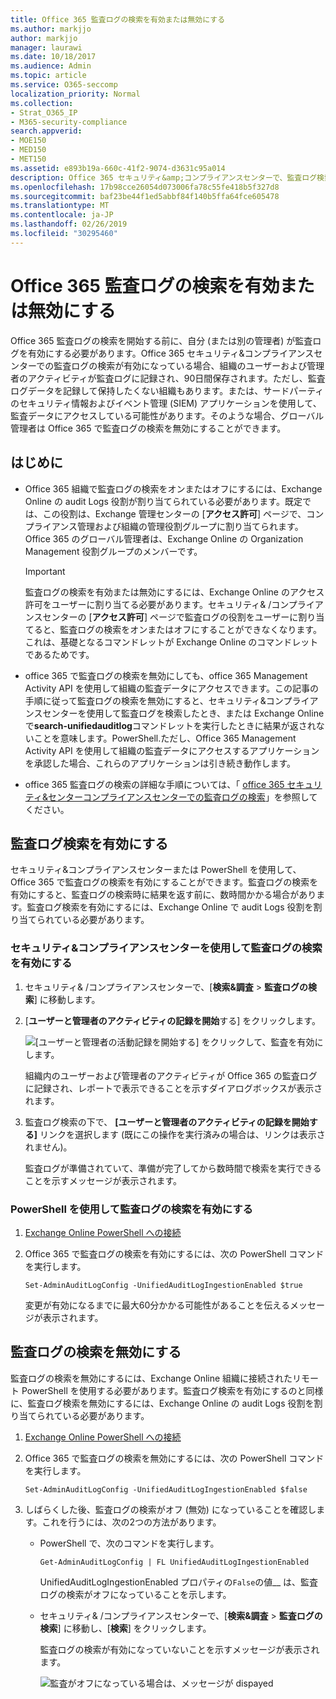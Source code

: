 ```yaml
---
title: Office 365 監査ログの検索を有効または無効にする
ms.author: markjjo
author: markjjo
manager: laurawi
ms.date: 10/18/2017
ms.audience: Admin
ms.topic: article
ms.service: O365-seccomp
localization_priority: Normal
ms.collection:
- Strat_O365_IP
- M365-security-compliance
search.appverid:
- MOE150
- MED150
- MET150
ms.assetid: e893b19a-660c-41f2-9074-d3631c95a014
description: Office 365 セキュリティ&amp;コンプライアンスセンターで、監査ログ検索機能を有効にすることができます。変更した場合は、いつでもオフにすることができます。監査ログ検索がオフになっている場合、管理者は、組織内のユーザーおよび管理者のアクティビティに対して Office 365 監査ログを検索することはできません。
ms.openlocfilehash: 17b98cce26054d073006fa78c55fe418b5f327d8
ms.sourcegitcommit: baf23be44f1ed5abbf84f140b5ffa64fce605478
ms.translationtype: MT
ms.contentlocale: ja-JP
ms.lasthandoff: 02/26/2019
ms.locfileid: "30295460"
---
```

# <a name="turn-office-365-audit-log-search-on-or-off"></a>Office 365 監査ログの検索を有効または無効にする

Office 365 監査ログの検索を開始する前に、自分 (または別の管理者) が監査ログを有効にする必要があります。Office 365 セキュリティ&amp;コンプライアンスセンターでの監査ログの検索が有効になっている場合、組織のユーザーおよび管理者のアクティビティが監査ログに記録され、90日間保存されます。ただし、監査ログデータを記録して保持したくない組織もあります。または、サードパーティのセキュリティ情報およびイベント管理 (SIEM) アプリケーションを使用して、監査データにアクセスしている可能性があります。そのような場合、グローバル管理者は Office 365 で監査ログの検索を無効にすることができます。
  
## <a name="before-you-begin"></a>はじめに

- Office 365 組織で監査ログの検索をオンまたはオフにするには、Exchange Online の audit Logs 役割が割り当てられている必要があります。既定では、この役割は、Exchange 管理センターの [**アクセス許可**] ページで、コンプライアンス管理および組織の管理役割グループに割り当てられます。Office 365 のグローバル管理者は、Exchange Online の Organization Management 役割グループのメンバーです。 
    
    > [!IMPORTANT]
    > 監査ログの検索を有効または無効にするには、Exchange Online のアクセス許可をユーザーに割り当てる必要があります。セキュリティ&amp; /コンプライアンスセンターの [**アクセス許可**] ページで監査ログの役割をユーザーに割り当てると、監査ログの検索をオンまたはオフにすることができなくなります。これは、基礎となるコマンドレットが Exchange Online のコマンドレットであるためです。 
  
- office 365 で監査ログの検索を無効にしても、office 365 Management Activity API を使用して組織の監査データにアクセスできます。この記事の手順に従って監査ログの検索を無効にすると、セキュリティ&amp;コンプライアンスセンターを使用して監査ログを検索したとき、または Exchange Online で**search-unifiedauditlog**コマンドレットを実行したときに結果が返されないことを意味します。PowerShell.ただし、Office 365 Management Activity API を使用して組織の監査データにアクセスするアプリケーションを承認した場合、これらのアプリケーションは引き続き動作します。 
    
- office 365 監査ログの検索の詳細な手順については、「 [office 365 セキュリティ&amp;センターコンプライアンスセンターでの監査ログの検索](search-the-audit-log-in-security-and-compliance.md)」を参照してください。
    
## <a name="turn-on-audit-log-search"></a>監査ログ検索を有効にする

セキュリティ&amp;コンプライアンスセンターまたは PowerShell を使用して、Office 365 で監査ログの検索を有効にすることができます。監査ログの検索を有効にすると、監査ログの検索時に結果を返す前に、数時間かかる場合があります。監査ログ検索を有効にするには、Exchange Online で audit Logs 役割を割り当てられている必要があります。
  
### <a name="use-the-security-amp-compliance-center-to-turn-on-audit-log-search"></a>セキュリティ&amp;コンプライアンスセンターを使用して監査ログの検索を有効にする

1. セキュリティ&amp; /コンプライアンスセンターで、[**検索&amp;調査** \> **監査ログの検索**] に移動します。
    
2. [**ユーザーと管理者のアクティビティの記録を開始**する] をクリックします。
    
    ![[ユーザーと管理者の活動記録を開始する] をクリックして、監査を有効にします。](media/39a9d35f-88d0-4bbe-a962-0be2f838e2bf.png)
  
    組織内のユーザーおよび管理者のアクティビティが Office 365 の監査ログに記録され、レポートで表示できることを示すダイアログボックスが表示されます。 
    
3. 監査ログ検索の下で、 **[ユーザーと管理者のアクティビティの記録を開始する]** リンクを選択します (既にこの操作を実行済みの場合は、リンクは表示されません)。
    
    監査ログが準備されていて、準備が完了してから数時間で検索を実行できることを示すメッセージが表示されます。
    
### <a name="use-powershell-to-turn-on-audit-log-search"></a>PowerShell を使用して監査ログの検索を有効にする

1. [Exchange Online PowerShell への接続](https://go.microsoft.com/fwlink/p/?LinkID=396554)
    
2. Office 365 で監査ログの検索を有効にするには、次の PowerShell コマンドを実行します。
    
    ```
    Set-AdminAuditLogConfig -UnifiedAuditLogIngestionEnabled $true
    ```

    変更が有効になるまでに最大60分かかる可能性があることを伝えるメッセージが表示されます。
  
## <a name="turn-off-audit-log-search"></a>監査ログの検索を無効にする

監査ログの検索を無効にするには、Exchange Online 組織に接続されたリモート PowerShell を使用する必要があります。監査ログ検索を有効にするのと同様に、監査ログ検索を無効にするには、Exchange Online の audit Logs 役割を割り当てられている必要があります。
  
1. [Exchange Online PowerShell への接続](https://go.microsoft.com/fwlink/p/?LinkID=396554)
    
2. Office 365 で監査ログの検索を無効にするには、次の PowerShell コマンドを実行します。
    
    ```
    Set-AdminAuditLogConfig -UnifiedAuditLogIngestionEnabled $false
    ```

3. しばらくした後、監査ログの検索がオフ (無効) になっていることを確認します。これを行うには、次の2つの方法があります。
    
    - PowerShell で、次のコマンドを実行します。

        ```
        Get-AdminAuditLogConfig | FL UnifiedAuditLogIngestionEnabled
        ```

        UnifiedAuditLogIngestionEnabled プロパティの`False`の値__ は、監査ログの検索がオフになっていることを示します。 
    
    - セキュリティ&amp; /コンプライアンスセンターで、[**検索&amp;調査** \> **監査ログの検索**] に移動し、[**検索**] をクリックします。
    
      監査ログの検索が有効になっていないことを示すメッセージが表示されます。 
    
      ![監査がオフになっている場合は、メッセージが dispayed](media/dca53da6-1cbe-4fa3-9860-f0d674de9538.png)
